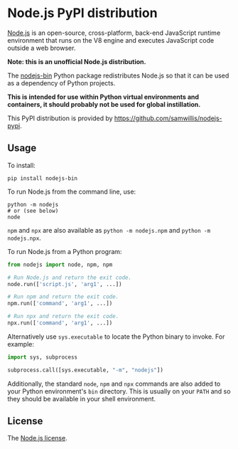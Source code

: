 Node.js PyPI distribution
=====================

[Node.js][nodejs] is an open-source, cross-platform, back-end JavaScript runtime environment that runs on the V8 engine and executes JavaScript code outside a web browser. 

**Note: this is an unofficial Node.js distribution.**

The [nodejs-bin][pypi] Python package redistributes Node.js so that it can be used as a dependency of Python projects.

**This is intended for use within Python virtual environments and containers, it should probably not be used for global instillation.**

This PyPI distribution is provided by <https://github.com/samwillis/nodejs-pypi>.

[nodejs]: https://nodejs.org/
[pypi]: https://pypi.org/project/nodejs-bin/

Usage
-----

To install:

```shell
pip install nodejs-bin
```

To run Node.js from the command line, use:

```shell
python -m nodejs
# or (see below)
node
```

`npm` and `npx` are also available as `python -m nodejs.npm` and `python -m nodejs.npx`.

To run Node.js from a Python program:

```python
from nodejs import node, npm, npm

# Run Node.js and return the exit code.
node.run(['script.js', 'arg1', ...])

# Run npm and return the exit code.
npm.run(['command', 'arg1', ...])

# Run npx and return the exit code.
npx.run(['command', 'arg1', ...])
```

Alternatively use `sys.executable` to locate the Python binary to invoke. For example:

```python
import sys, subprocess

subprocess.call([sys.executable, "-m", "nodejs"])
```

Additionally, the standard `node`, `npm` and `npx` commands are also added to your Python environment's `bin` directory. This is usually on your `PATH` and so they should be available in your shell environment.

License
-------

The [Node.js license](https://raw.githubusercontent.com/nodejs/node/master/LICENSE).